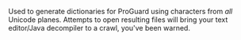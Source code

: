 Used to generate dictionaries for ProGuard using characters from *all* Unicode planes. Attempts to open resulting files will bring your text editor/Java decompiler to a crawl, you've been warned.
